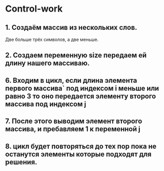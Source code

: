 # Control-work
## 1. Создаём массив из нескольких слов.
Две больше трёх символов, а две меньше.

## 2. Создаем переменную size передаем ей длину нашего массиваю.


## 6. Входим в цикл, если длина элемента первого массива` под индексом i меньше или равно 3 то оно передается элементу второго массива под индексом j

## 7. После этого выводим элемент второго массива, и пребавляем 1 к переменной j

## 8. цикл будет повторяться до тех пор пока не останутся элементы которые подходят для решения. 